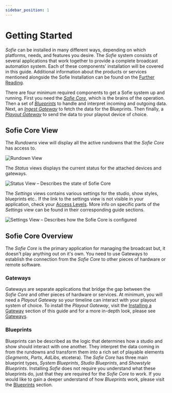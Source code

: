 ```yaml
---
sidebar_position: 1
---
```


# Getting Started

_Sofie_ can be installed in many different ways, depending on which platforms, needs, and features you desire. The _Sofie_ system consists of several applications that work together to provide a complete broadcast automation system. Each of these components' installation will be covered in this guide. Additional information about the products or services mentioned alongside the Sofie Installation can be found on the [Further Reading](../further-reading.md).

There are four minimum required components to get a Sofie system up and running. First you need the [_Sofie Core_](installing-sofie-server-core.md), which is the brains of the operation. Then a set of [_Blueprints_](installing-blueprints.md) to handle and interpret incoming and outgoing data. Next, an [_Ingest Gateway_](installing-a-gateway/rundown-or-newsroom-system-connection/intro.md) to fetch the data for the Blueprints. Then finally, a [_Playout Gateway_](installing-a-gateway/playout-gateway.md) to send the data to your playout device of choice.

## Sofie Core View

The _Rundowns_ view will display all the active rundowns that the _Sofie&nbsp;Core_ has access to.

![Rundown View](/img/docs/getting-started/rundowns-in-sofie.png)

The _Status_ views displays the current status for the attached devices and gateways.

![Status View – Describes the state of _Sofie Core_](/img/docs/getting-started/status-page.jpg)

The _Settings_ views contains various settings for the studio, show styles, blueprints etc.. If the link to the settings view is not visible in your application, check your [Access Levels](../features/access-levels.md). More info on specific parts of the _Settings_ view can be found in their corresponding guide sections.

![Settings View – Describes how the _Sofie Core_ is configured](/img/docs/getting-started/settings-page.jpg)

## Sofie Core Overview

The _Sofie&nbsp;Core_ is the primary application for managing the broadcast but, it doesn't play anything out on it's own. You need to use Gateways to establish the connection from the _Sofie&nbsp;Core_ to other pieces of hardware or remote software.

### Gateways

Gateways are separate applications that bridge the gap between the _Sofie&nbsp;Core_ and other pieces of hardware or services. At minimum, you will need a _Playout Gateway_ so your timeline can interact with your playout system of choice. To install the _Playout Gateway_, visit the [Installing a Gateway](installing-a-gateway/intro.md) section of this guide and for a more in-depth look, please see [Gateways](../concepts-and-architecture.md#gateways).

### Blueprints

Blueprints can be described as the logic that determines how a studio and show should interact with one another. They interpret the data coming in from the rundowns and transform them into a rich set of playable elements \(_Segments_, _Parts_, _AdLibs,_ etcetera\). The _Sofie&nbsp;Core_ has three main blueprint types, _System Blueprints_, _Studio Blueprints_, and _Showstyle Blueprints_. Installing _Sofie_ does not require you understand what these blueprints do, just that they are required for the _Sofie&nbsp;Core_ to work. If you would like to gain a deeper understand of how _Blueprints_ work, please visit the [Blueprints](#blueprints) section.
